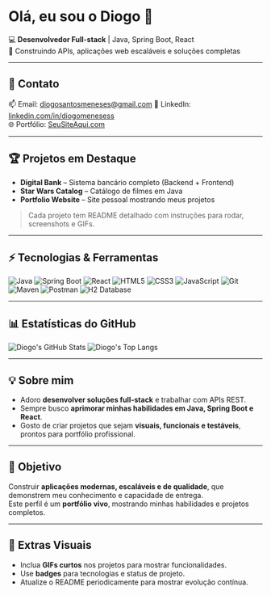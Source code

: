 # Olá, eu sou o Diogo 👋

💻 **Desenvolvedor Full-stack** | Java, Spring Boot, React  
🚀 Construindo APIs, aplicações web escaláveis e soluções completas  

---

## 🔗 Contato
📫 Email: diogosantosmeneses@gmail.com 
💼 LinkedIn: [linkedin.com/in/diogomenesess](www.linkedin.com/in/diogomenesess)  
🌐 Portfólio: [SeuSiteAqui.com](https://SeuSiteAqui.com)

---

## 🏆 Projetos em Destaque
- **Digital Bank** – Sistema bancário completo (Backend + Frontend)  
- **Star Wars Catalog** – Catálogo de filmes em Java  
- **Portfolio Website** – Site pessoal mostrando meus projetos  

> Cada projeto tem README detalhado com instruções para rodar, screenshots e GIFs.

---

## ⚡ Tecnologias & Ferramentas
![Java](https://img.shields.io/badge/-Java-007396?style=flat&logo=java&logoColor=white)
![Spring Boot](https://img.shields.io/badge/-Spring%20Boot-6DB33F?style=flat&logo=spring&logoColor=white)
![React](https://img.shields.io/badge/-React-61DAFB?style=flat&logo=react&logoColor=black)
![HTML5](https://img.shields.io/badge/-HTML5-E34F26?style=flat&logo=html5&logoColor=white)
![CSS3](https://img.shields.io/badge/-CSS3-1572B6?style=flat&logo=css3&logoColor=white)
![JavaScript](https://img.shields.io/badge/-JavaScript-F7DF1E?style=flat&logo=javascript&logoColor=black)
![Git](https://img.shields.io/badge/-Git-F05032?style=flat&logo=git&logoColor=white)
![Maven](https://img.shields.io/badge/-Maven-C71A36?style=flat&logo=apachemaven&logoColor=white)
![Postman](https://img.shields.io/badge/-Postman-FF6C37?style=flat&logo=postman&logoColor=white)
![H2 Database](https://img.shields.io/badge/-H2%20Database-2D8BFF?style=flat&logoColor=white)

---

## 📊 Estatísticas do GitHub
![Diogo's GitHub Stats](https://github-readme-stats.vercel.app/api?username=SeuUsuario&show_icons=true&theme=radical&hide=prs,issues)
![Diogo's Top Langs](https://github-readme-stats.vercel.app/api/top-langs/?username=SeuUsuario&layout=compact&theme=radical)

---

## 💡 Sobre mim
- Adoro **desenvolver soluções full-stack** e trabalhar com APIs REST.  
- Sempre busco **aprimorar minhas habilidades em Java, Spring Boot e React**.  
- Gosto de criar projetos que sejam **visuais, funcionais e testáveis**, prontos para portfólio profissional.  

---

## 🎯 Objetivo
Construir **aplicações modernas, escaláveis e de qualidade**, que demonstrem meu conhecimento e capacidade de entrega.  
Este perfil é um **portfólio vivo**, mostrando minhas habilidades e projetos completos.

---

## 📌 Extras Visuais
- Inclua **GIFs curtos** nos projetos para mostrar funcionalidades.  
- Use **badges** para tecnologias e status de projeto.  
- Atualize o README periodicamente para mostrar evolução contínua.

